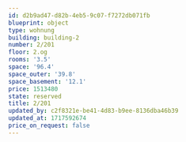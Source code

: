 ```yaml
---
id: d2b9ad47-d82b-4eb5-9c07-f7272db071fb
blueprint: object
type: wohnung
building: building-2
number: 2/201
floor: 2.og
rooms: '3.5'
space: '96.4'
space_outer: '39.8'
space_basement: '12.1'
price: 1513480
state: reserved
title: 2/201
updated_by: c2f8321e-be41-4d83-b9ee-8136dba46b39
updated_at: 1717592674
price_on_request: false
---
```

